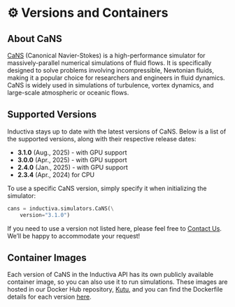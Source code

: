 # ⚙️ Versions and Containers

## About CaNS
[CaNS](https://github.com/CaNS-World/CaNS) (Canonical Navier-Stokes) is a high-performance simulator for massively-parallel numerical simulations of fluid flows. It is specifically designed to solve problems involving incompressible, Newtonian fluids, making it a popular choice for researchers and engineers in fluid dynamics. CaNS is widely used in simulations of turbulence, vortex dynamics, and large-scale atmospheric or oceanic flows.

## Supported Versions
Inductiva stays up to date with the latest versions of CaNS. Below is a list of the supported versions, along with their respective release dates:

- **3.1.0** (Aug., 2025) - with GPU support
- **3.0.0** (Apr., 2025) - with GPU support
- **2.4.0** (Jan., 2025) - with GPU support
- **2.3.4** (Apr., 2024) for CPU

To use a specific CaNS version, simply specify it when initializing the simulator:

```python
cans = inductiva.simulators.CaNS(\
    version="3.1.0")
```

If you need to use a version not listed here, please feel free to [Contact Us](mailto:support@inductiva.ai).
We’ll be happy to accommodate your request!

## Container Images
Each version of CaNS in the Inductiva API has its own publicly available container image, 
so you can also use it to run simulations. These images are hosted in our Docker Hub repository, 
[Kutu](https://hub.docker.com/r/inductiva/kutu/tags?name=cans), and you can find the 
Dockerfile details for each version [here](https://github.com/inductiva/kutu/tree/main/simulators/cans).
